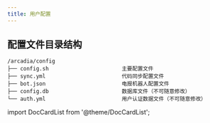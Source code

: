 ```yaml
---
title: 用户配置
---
```


## 配置文件目录结构

```text
/arcadia/config
├── config.sh                       主要配置文件
├── sync.yml                        代码同步配置文件
├── bot.json                        电报机器人配置文件
├── config.db                       数据库文件（不可随意修改）
└── auth.yml                        用户认证数据文件（不可随意修改）
```

import DocCardList from '@theme/DocCardList';

<DocCardList />
